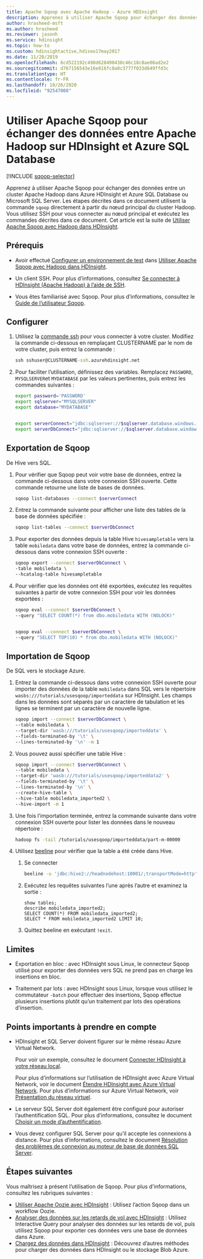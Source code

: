 ```yaml
---
title: Apache Sqoop avec Apache Hadoop - Azure HDInsight
description: Apprenez à utiliser Apache Sqoop pour échanger des données entre Apache Hadoop sur HDInsight et Azure SQL Database.
author: hrasheed-msft
ms.author: hrasheed
ms.reviewer: jasonh
ms.service: hdinsight
ms.topic: how-to
ms.custom: hdinsightactive,hdiseo17may2017
ms.date: 11/28/2019
ms.openlocfilehash: 6cd522192c498d628490430c46c18c8ae08ad2e2
ms.sourcegitcommit: d767156543e16e816fc8a0c3777f033d649ffd3c
ms.translationtype: HT
ms.contentlocale: fr-FR
ms.lasthandoff: 10/26/2020
ms.locfileid: "92547008"
---
```

# <a name="use-apache-sqoop-to-import-and-export-data-between-apache-hadoop-on-hdinsight-and-azure-sql-database"></a>Utiliser Apache Sqoop pour échanger des données entre Apache Hadoop sur HDInsight et Azure SQL Database

[!INCLUDE [sqoop-selector](../../../includes/hdinsight-selector-use-sqoop.md)]

Apprenez à utiliser Apache Sqoop pour échanger des données entre un cluster Apache Hadoop dans Azure HDInsight et Azure SQL Database ou Microsoft SQL Server. Les étapes décrites dans ce document utilisent la commande `sqoop` directement à partir du nœud principal du cluster Hadoop. Vous utilisez SSH pour vous connecter au nœud principal et exécutez les commandes décrites dans ce document. Cet article est la suite de [Utiliser Apache Sqoop avec Hadoop dans HDInsight](./hdinsight-use-sqoop.md).

## <a name="prerequisites"></a>Prérequis

* Avoir effectué [Configurer un environnement de test](./hdinsight-use-sqoop.md#create-cluster-and-sql-database) dans [Utiliser Apache Sqoop avec Hadoop dans HDInsight](./hdinsight-use-sqoop.md).

* Un client SSH. Pour plus d’informations, consultez [Se connecter à HDInsight (Apache Hadoop) à l’aide de SSH](../hdinsight-hadoop-linux-use-ssh-unix.md).

* Vous êtes familiarisé avec Sqoop. Pour plus d’informations, consultez le [Guide de l’utilisateur Sqoop](https://sqoop.apache.org/docs/1.4.7/SqoopUserGuide.html).

## <a name="set-up"></a>Configurer

1. Utilisez la [commande ssh](../hdinsight-hadoop-linux-use-ssh-unix.md) pour vous connecter à votre cluster. Modifiez la commande ci-dessous en remplaçant CLUSTERNAME par le nom de votre cluster, puis entrez la commande :

    ```cmd
    ssh sshuser@CLUSTERNAME-ssh.azurehdinsight.net
    ```

1. Pour faciliter l’utilisation, définissez des variables. Remplacez `PASSWORD`, `MYSQLSERVER`et `MYDATABASE` par les valeurs pertinentes, puis entrez les commandes suivantes :

    ```bash
    export password='PASSWORD'
    export sqlserver="MYSQLSERVER"
    export database="MYDATABASE"


    export serverConnect="jdbc:sqlserver://$sqlserver.database.windows.net:1433;user=sqluser;password=$password"
    export serverDbConnect="jdbc:sqlserver://$sqlserver.database.windows.net:1433;user=sqluser;password=$password;database=$database"
    ```

## <a name="sqoop-export"></a>Exportation de Sqoop

De Hive vers SQL.

1. Pour vérifier que Sqoop peut voir votre base de données, entrez la commande ci-dessous dans votre connexion SSH ouverte. Cette commande retourne une liste de bases de données.

    ```bash
    sqoop list-databases --connect $serverConnect
    ```

1. Entrez la commande suivante pour afficher une liste des tables de la base de données spécifiée :

    ```bash
    sqoop list-tables --connect $serverDbConnect
    ```

1. Pour exporter des données depuis la table Hive `hivesampletable` vers la table `mobiledata` dans votre base de données, entrez la commande ci-dessous dans votre connexion SSH ouverte :

    ```bash
    sqoop export --connect $serverDbConnect \
    -table mobiledata \
    --hcatalog-table hivesampletable
    ```

1. Pour vérifier que les données ont été exportées, exécutez les requêtes suivantes à partir de votre connexion SSH pour voir les données exportées :

    ```bash
    sqoop eval --connect $serverDbConnect \
    --query "SELECT COUNT(*) from dbo.mobiledata WITH (NOLOCK)"


    sqoop eval --connect $serverDbConnect \
    --query "SELECT TOP(10) * from dbo.mobiledata WITH (NOLOCK)"
    ```

## <a name="sqoop-import"></a>Importation de Sqoop

De SQL vers le stockage Azure.

1. Entrez la commande ci-dessous dans votre connexion SSH ouverte pour importer des données de la table `mobiledata` dans SQL vers le répertoire `wasbs:///tutorials/usesqoop/importeddata` sur HDInsight. Les champs dans les données sont séparés par un caractère de tabulation et les lignes se terminent par un caractère de nouvelle ligne.

    ```bash
    sqoop import --connect $serverDbConnect \
    --table mobiledata \
    --target-dir 'wasb:///tutorials/usesqoop/importeddata' \
    --fields-terminated-by '\t' \
    --lines-terminated-by '\n' -m 1
    ```

1. Vous pouvez aussi spécifier une table Hive :

    ```bash
    sqoop import --connect $serverDbConnect \
    --table mobiledata \
    --target-dir 'wasb:///tutorials/usesqoop/importeddata2' \
    --fields-terminated-by '\t' \
    --lines-terminated-by '\n' \
    --create-hive-table \
    --hive-table mobiledata_imported2 \
    --hive-import -m 1
    ```

1. Une fois l’importation terminée, entrez la commande suivante dans votre connexion SSH ouverte pour lister les données dans le nouveau répertoire :

    ```bash
    hadoop fs -tail /tutorials/usesqoop/importeddata/part-m-00000
    ```

1. Utilisez [beeline](./apache-hadoop-use-hive-beeline.md) pour vérifier que la table a été créée dans Hive.

    1. Se connecter

        ```bash
        beeline -u 'jdbc:hive2://headnodehost:10001/;transportMode=http'
        ```

    1. Exécutez les requêtes suivantes l’une après l’autre et examinez la sortie :

        ```hql
        show tables;
        describe mobiledata_imported2;
        SELECT COUNT(*) FROM mobiledata_imported2;
        SELECT * FROM mobiledata_imported2 LIMIT 10;
        ```

    1. Quittez beeline en exécutant `!exit`.

## <a name="limitations"></a>Limites

* Exportation en bloc : avec HDInsight sous Linux, le connecteur Sqoop utilisé pour exporter des données vers SQL ne prend pas en charge les insertions en bloc.

* Traitement par lots : avec HDInsight sous Linux, lorsque vous utilisez le commutateur `-batch` pour effectuer des insertions, Sqoop effectue plusieurs insertions plutôt qu’un traitement par lots des opérations d’insertion.

## <a name="important-considerations"></a>Points importants à prendre en compte

* HDInsight et SQL Server doivent figurer sur le même réseau Azure Virtual Network.

    Pour voir un exemple, consultez le document [Connecter HDInsight à votre réseau local](./../connect-on-premises-network.md).

    Pour plus d’informations sur l’utilisation de HDInsight avec Azure Virtual Network, voir le document [Étendre HDInsight avec Azure Virtual Network](../hdinsight-plan-virtual-network-deployment.md). Pour plus d’informations sur Azure Virtual Network, voir [Présentation du réseau virtuel](../../virtual-network/virtual-networks-overview.md).

* Le serveur SQL Server doit également être configuré pour autoriser l’authentification SQL. Pour plus d’informations, consultez le document [Choisir un mode d’authentification](/sql/relational-databases/security/choose-an-authentication-mode).

* Vous devez configurer SQL Server pour qu’il accepte les connexions à distance. Pour plus d’informations, consultez le document [Résolution des problèmes de connexion au moteur de base de données SQL Server](https://social.technet.microsoft.com/wiki/contents/articles/2102.how-to-troubleshoot-connecting-to-the-sql-server-database-engine.aspx).

## <a name="next-steps"></a>Étapes suivantes

Vous maîtrisez à présent l’utilisation de Sqoop. Pour plus d'informations, consultez les rubriques suivantes :

* [Utiliser Apache Oozie avec HDInsight](../hdinsight-use-oozie-linux-mac.md) : Utilisez l’action Sqoop dans un workflow Oozie.
* [Analyser des données sur les retards de vol avec HDInsight](../interactive-query/interactive-query-tutorial-analyze-flight-data.md) : Utilisez Interactive Query pour analyser des données sur les retards de vol, puis utilisez Sqoop pour exporter ces données vers une base de données dans Azure.
* [Chargez des données dans HDInsight](../hdinsight-upload-data.md) : Découvrez d’autres méthodes pour charger des données dans HDInsight ou le stockage Blob Azure.